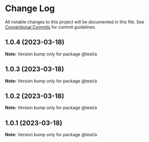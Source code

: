 # Change Log

All notable changes to this project will be documented in this file.
See [Conventional Commits](https://conventionalcommits.org) for commit guidelines.

## 1.0.4 (2023-03-18)

**Note:** Version bump only for package @test/a





## 1.0.3 (2023-03-18)

**Note:** Version bump only for package @test/a





## 1.0.2 (2023-03-18)

**Note:** Version bump only for package @test/a





## 1.0.1 (2023-03-18)

**Note:** Version bump only for package @test/a
